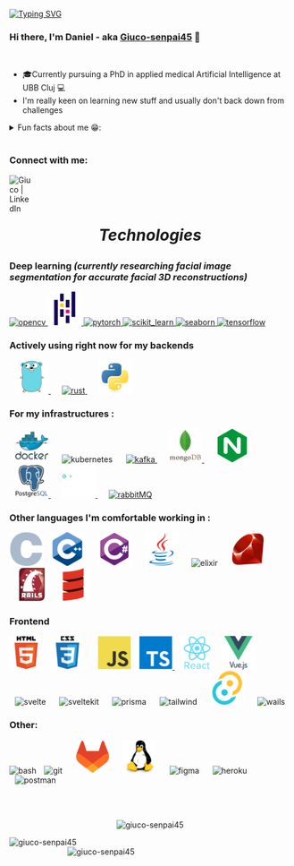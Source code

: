 <a href="https://git.io/typing-svg"><img src="https://readme-typing-svg.demolab.com?font=Fira+Code&pause=1000&color=47F7BA&width=680&lines=Nondeterministically+breaking+every+pattern.;%E0%B8%85%5E%3E%E2%A9%8A%3C%5E%E0%B8%85+Absolute+Academic+Machine+%E2%89%BD%5E%E2%80%A2%E2%A9%8A%E2%80%A2%5E%E2%89%BC;Honestly+just+vibin'+my+way+through+this%2C+professionally." alt="Typing SVG" /></a>

### Hi there, I'm Daniel - aka [Giuco-senpai45][dummy] 👋

<br/>

- 🎓Currently pursuing a PhD in applied medical Artificial Intelligence at UBB Cluj 💻
- I'm really keen on learning new stuff and usually don't back down from challenges
<details>
    <summary>Fun facts about me 😁:</summary>
    <li>I love drawing 🎨 and singing 🎤</li>
    <li>I play basketball 🏀</li>
    <li><a href="https://myanimelist.net/profile/Giuco"><i>I also watch a lot of anime (shh)</i></a></li>
</details>

<br/>

### Connect with me:

<!-- [<img align="left" alt="Giuco | Twitter" width="22px" src="https://cdn.jsdelivr.net/npm/simple-icons@v3/icons/twitter.svg" />][twitter] -->

[<img align="left" alt="Giuco | LinkedIn" width="40px" src="https://www.svgrepo.com/show/157006/linkedin.svg" />][linkedin]

<br />
<br />
<br />

# <p align="center"><b><i>Technologies</i></b></p>

### <b>Deep learning <i> (currently researching facial image segmentation for accurate facial 3D reconstructions) </i></b>

<p align="left">
  <a href="https://opencv.org/" target="_blank" rel="noreferrer"> <img src="https://www.vectorlogo.zone/logos/opencv/opencv-icon.svg" alt="opencv" width="60" height="60"/> </a>
  <a href="https://pandas.pydata.org/" target="_blank" rel="noreferrer"> <img src="https://raw.githubusercontent.com/devicons/devicon/2ae2a900d2f041da66e950e4d48052658d850630/icons/pandas/pandas-original.svg" alt="pandas" width="60" height="60"/> </a>
  <a href="https://pytorch.org/" target="_blank" rel="noreferrer"> <img src="https://www.vectorlogo.zone/logos/pytorch/pytorch-icon.svg" alt="pytorch" width="60" height="60"/> </a>
  <a href="https://scikit-learn.org/" target="_blank" rel="noreferrer"> <img src="https://upload.wikimedia.org/wikipedia/commons/0/05/Scikit_learn_logo_small.svg" alt="scikit_learn" width="60" height="60"/> </a>
  <a href="https://seaborn.pydata.org/" target="_blank" rel="noreferrer"> <img src="https://seaborn.pydata.org/_images/logo-mark-lightbg.svg" alt="seaborn" width="60" height="60"/>
  </a>
  <a href="https://www.tensorflow.org" target="_blank" rel="noreferrer"> <img src="https://www.vectorlogo.zone/logos/tensorflow/tensorflow-icon.svg" alt="tensorflow" width="60" height="60"/> </a>
</p>



  <h3> Actively using right now for my backends</h3>
  <div align="left">
    <a style="padding:10px" href="https://golang.org" target="_blank" rel="noreferrer"> <img src="https://raw.githubusercontent.com/devicons/devicon/master/icons/go/go-original.svg" alt="go" width="60" height="60"/> </a>
    <a style="padding:10px" href="https://www.rust-lang.org" target="_blank" rel="noreferrer"> <img src="https://www.svgrepo.com/show/374056/rust.svg" alt="rust" width="60" height="60"/> </a>
    <a style="padding:10px"> <img src="https://raw.githubusercontent.com/devicons/devicon/master/icons/python/python-original.svg" alt="python" width="60" height="60"/> </a>
  </div>
</p>

### <b>For my infrastructures :</b>

<p align="left">
  <div align="left">
    <a style="padding:10px"> <img src="https://raw.githubusercontent.com/devicons/devicon/master/icons/docker/docker-original-wordmark.svg" alt="docker" width="60" height="60"/>
    </a>
    <a style="padding:10px">
    <img src="https://www.vectorlogo.zone/logos/kubernetes/kubernetes-icon.svg" alt="kubernetes" width="60" height="60"/>
    </a>
    <a style="padding:10px" href="https://kafka.apache.org/" target="_blank" rel="noreferrer">  <img src="https://www.vectorlogo.zone/logos/apache_kafka/apache_kafka-icon.svg" alt="kafka" width="60" height="60"/>
    </a>
    <a style="padding:10px" href="https://www.mongodb.com/" target="_blank" rel="noreferrer"> <img src="https://raw.githubusercontent.com/devicons/devicon/master/icons/mongodb/mongodb-original-wordmark.svg" alt="mongodb" width="60" height="60"/>
    </a>
    <a style="padding:10px" href="https://www.nginx.com" target="_blank" rel="noreferrer"> <img src="https://raw.githubusercontent.com/devicons/devicon/master/icons/nginx/nginx-original.svg" alt="nginx" width="60" height="60"/>
    </a>
    <a style="padding:10px" href="https://www.postgresql.org" target="_blank" rel="noreferrer"> <img src="https://raw.githubusercontent.com/devicons/devicon/master/icons/postgresql/postgresql-original-wordmark.svg" alt="postgresql" width="60" height="60"/>
    <a style="padding:10px" href="https://www.postgresql.org" target="_blank" rel="noreferrer"> <img src="https://raw.githubusercontent.com/devicons/devicon/master/icons/grpc/grpc-original.svg" alt="grpc" width="60" height="60"/>
    </a>
    <a style="padding:10px" href="https://www.rabbitmq.com" target="_blank" rel="noreferrer"> <img src="https://www.vectorlogo.zone/logos/rabbitmq/rabbitmq-icon.svg" alt="rabbitMQ" width="60" height="60"/>
    </a> 
  </div>
</p>

### <b>Other languages I'm comfortable working in :</b>

<p align="left">
    <a> <img src="https://raw.githubusercontent.com/devicons/devicon/master/icons/c/c-original.svg" alt="c" width="60" height="60"/> </a>
    <a style="padding:10px"> <img src="https://raw.githubusercontent.com/devicons/devicon/master/icons/cplusplus/cplusplus-original.svg" alt="cplusplus" width="60" height="60"/> </a>
    <a style="padding:10px"> <img src="https://raw.githubusercontent.com/devicons/devicon/master/icons/csharp/csharp-original.svg" alt="csharp" width="60" height="60"/> </a>
    <a style="padding:10px"> <img src="https://raw.githubusercontent.com/devicons/devicon/master/icons/java/java-original.svg" alt="java" width="60" height="60"/> </a>
    <a style="padding:10px"> <img src="https://www.vectorlogo.zone/logos/elixir-lang/elixir-lang-icon.svg" alt="elixir" width="60" height="60"/> </a>
    <a style="padding:10px"> <img src="https://raw.githubusercontent.com/devicons/devicon/master/icons/ruby/ruby-original.svg" alt="ruby" width="60" height="60"/> </a>
    <a style="padding:10px"> <img src="https://raw.githubusercontent.com/devicons/devicon/master/icons/rails/rails-original-wordmark.svg" alt="rails" width="60" height="60"/> </a>
    <a href="https://www.scala-lang.org" target="_blank" rel="noreferrer"> <img src="https://raw.githubusercontent.com/devicons/devicon/master/icons/scala/scala-original.svg" alt="scala" width="60" height="60"/> </a>
</p>

### <b>Frontend</b>

<p align="left">
  <a> <img src="https://raw.githubusercontent.com/devicons/devicon/master/icons/html5/html5-original-wordmark.svg" alt="html5" width="60" height="60"/> </a>
  <a style="padding:10px"> <img src="https://raw.githubusercontent.com/devicons/devicon/master/icons/css3/css3-original-wordmark.svg" alt="css3" width="60" height="60"/> </a>
  <a style="padding:10px"> <img src="https://raw.githubusercontent.com/devicons/devicon/master/icons/javascript/javascript-original.svg" alt="javascript" width="60" height="60"/> </a>
  <a href="https://www.typescriptlang.org/" target="_blank" rel="noreferrer"> <img src="https://raw.githubusercontent.com/devicons/devicon/master/icons/typescript/typescript-original.svg" alt="typescript" width="60" height="60"/> </a>
  <a style="padding:10px"> <img src="https://raw.githubusercontent.com/devicons/devicon/master/icons/react/react-original-wordmark.svg" alt="react" width="60" height="60"/> </a>
  <a href="https://vuejs.org/" target="_blank" rel="noreferrer"> <img src="https://raw.githubusercontent.com/devicons/devicon/master/icons/vuejs/vuejs-original-wordmark.svg" alt="vuejs" width="60" height="60"/> </a>
  <a style="padding:10px"> <img src="https://upload.wikimedia.org/wikipedia/commons/1/1b/Svelte_Logo.svg" alt="svelte" width="60" height="60"/>
  <a style="padding:10px"> <img src="https://upload.vectorlogo.zone/logos/sveltetechnology/images/0432c913-c466-4470-b0e4-d480ed887160.svg" alt="sveltekit" width="80" height="60"/>
  <a style="padding:10px"> <img src="https://vectorwiki.com/images/SIGDY__prisma.svg" alt="prisma" width="60" height="60"/>
  </a>
  <a style="padding:10px"> <img src="https://www.vectorlogo.zone/logos/tailwindcss/tailwindcss-icon.svg" alt="tailwind" width="60" height="60"/> </a>
  <a style="padding:10px"> <img src="https://raw.githubusercontent.com/devicons/devicon/master/icons/tauri/tauri-original.svg" alt="tauri" width="60" height="60"/> </a>
  <a style="padding:10px"> <img src="https://wails.io/img/wails-logo-horizontal-dark.svg" alt="wails" width="180" height="60"/> </a>
  



### <b>Other:</b>

<p align="left"> 
    <a> <img src="https://www.vectorlogo.zone/logos/gnu_bash/gnu_bash-icon.svg" alt="bash" width="60" height="60"/></a>
    <a style="padding:10px"> <img src="https://www.vectorlogo.zone/logos/git-scm/git-scm-icon.svg" alt="git" width="60" height="60"/> </a>
    <a style="padding:10px"> <img src="https://raw.githubusercontent.com/devicons/devicon/master/icons/gitlab/gitlab-original.svg" alt="git" width="60" height="60"/> </a>
    <a style="padding:10px"> <img src="https://raw.githubusercontent.com/devicons/devicon/master/icons/linux/linux-original.svg" alt="linux" width="60" height="60"/> </a>
    <a style="padding:10px"> <img src="https://www.vectorlogo.zone/logos/figma/figma-icon.svg" alt="figma" width="60" height="60"/> </a>
    <a style="padding:10px"> <img src="https://www.vectorlogo.zone/logos/heroku/heroku-icon.svg" alt="heroku" width="60" height="60"/> </a>
    <a style="padding:10px"> <img src="https://www.vectorlogo.zone/logos/getpostman/getpostman-icon.svg" alt="postman" width="60" height="60"/> </a>
 </p>

<br />
<br />

<p align="center"><img align="center" src="https://github-readme-stats.vercel.app/api/top-langs?username=giuco-senpai45&show_icons=true&locale=en&layout=compact" alt="giuco-senpai45" /></p>

<div display="flex">
  <img align="left" width="400" src="https://github-readme-stats.vercel.app/api?username=giuco-senpai45&show_icons=true&locale=en" alt="giuco-senpai45" />
  <img align="right" width="400" src="https://github-readme-streak-stats.herokuapp.com/?user=giuco-senpai45&" alt="giuco-senpai45" />
</div>

[twitter]: https://twitter.com/Giuco8
[linkedin]: https://linkedin.com/in/ardelean-george/
[dummy]: https://github.com/Giuco-senpai45
